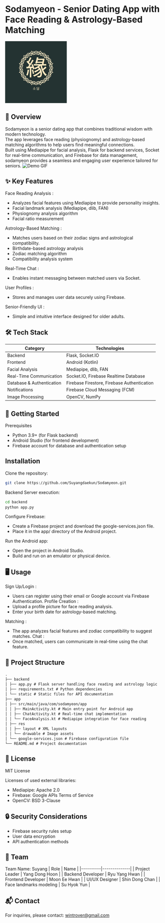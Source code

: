 # Sodamyeon - Senior Dating App with Face Reading & Astrology-Based Matching
<img src="SuyangApp/app/src/main/res/drawable/logo_sodamyeon.png" alt="Project Logo" style="width:200px; height:auto;"/>

## 📖 Overview
Sodamyeon is a senior dating app that combines traditional wisdom with modern technology.</br>
The app leverages face reading (physiognomy) and astrology-based matching algorithms to help users find meaningful connections.</br>
Built using Mediapipe for facial analysis, Flask for backend services, Socket for real-time communication, and Firebase for data management, sodamyeon provides a seamless and engaging user experience tailored for seniors.
![Demo GIF](https://github.com/Suyangdaekun/Sodamyeon/raw/main/ezgif-28479d0c3768e9.gif)

## ✨ Key Features
Face Reading Analysis :
- Analyzes facial features using Mediapipe to provide personality insights.
- Facial landmark analysis (Mediapipe, dlib, FAN)
- Physiognomy analysis algorithm
- Facial ratio measurement
  
Astrology-Based Matching :
- Matches users based on their zodiac signs and astrological compatibility.
- Birthdate-based astrology analysis
- Zodiac matching algorithm
- Compatibility analysis system
  
Real-Time Chat :
- Enables instant messaging between matched users via Socket.

User Profiles :
- Stores and manages user data securely using Firebase.

Senior-Friendly UI :
- Simple and intuitive interface designed for older adults.

## 🛠 Tech Stack
| Category | Technologies |
|----------|--------------|
| Backend | Flask, Socket.IO |
| Frontend | Android (Kotlin) | 
| Facial Analysis | Mediapipe, dlib, FAN |
| Real-Time Communication | Socket.IO, Firebase Realtime Database |
| Database & Authentication | Firebase Firestore, Firebase Authentication |
| Notifications | Firebase Cloud Messaging (FCM) |
| Image Processing | OpenCV, NumPy |

## 🚀 Getting Started
Prerequisites
- Python 3.9+ (for Flask backend)
- Android Studio (for frontend development)
- Firebase account for database and authentication setup
  
## Installation
Clone the repository:
```bash
git clone https://github.com/Suyangdaekun/Sodamyeon.git
```
Backend Server execution:
```bash
cd backend
python app.py
```
Configure Firebase:
- Create a Firebase project and download the google-services.json file.
- Place it in the app/ directory of the Android project.
  
Run the Android app:
- Open the project in Android Studio.
- Build and run on an emulator or physical device.
  
## 🖥 Usage
Sign Up/Login :
- Users can register using their email or Google account via Firebase Authentication.
Profile Creation :
- Upload a profile picture for face reading analysis.
- Enter your birth date for astrology-based matching.
  
Matching :
- The app analyzes facial features and zodiac compatibility to suggest matches.
Chat :
- Once matched, users can communicate in real-time using the chat feature.
  
## 📁 Project Structure
```
.
├── backend
│ ├── app.py # Flask server handling face reading and astrology logic
│ ├── requirements.txt # Python dependencies
│ └── static # Static files for API documentation
├── app
│ ├── src/main/java/com/sodamyeon/app
│ │ ├── MainActivity.kt # Main entry point for Android app
│ │ ├── ChatActivity.kt # Real-time chat implementation
│ │ └── FaceAnalysis.kt # Mediapipe integration for face reading
│ ├── res
│ │ ├── layout # XML layouts
│ │ └── drawable # Image assets
│ └── google-services.json # Firebase configuration file
└── README.md # Project documentation
```

## 📄 License
MIT License

Licenses of used external libraries:
- Mediapipe: Apache 2.0
- Firebase: Google APIs Terms of Service
- OpenCV: BSD 3-Clause

## 🔒 Security Considerations
- Firebase security rules setup
- User data encryption
- API authentication methods

## 🤝 Team
Team Name: Suyang
| Role | Name |
|----------|--------------|
| Project Leader | Yang Dong Hoon |
| Backend Developer | Ryu Yang Hwan |
| Frontend Developer | Moon Ee Hwan |
| UI/UX Designer | Shin Dong Chan |
| Face landmarks modeling | Su Hyok Yun |

## 📬 Contact
For inquiries, please contact:
wintrover@gmail.com
